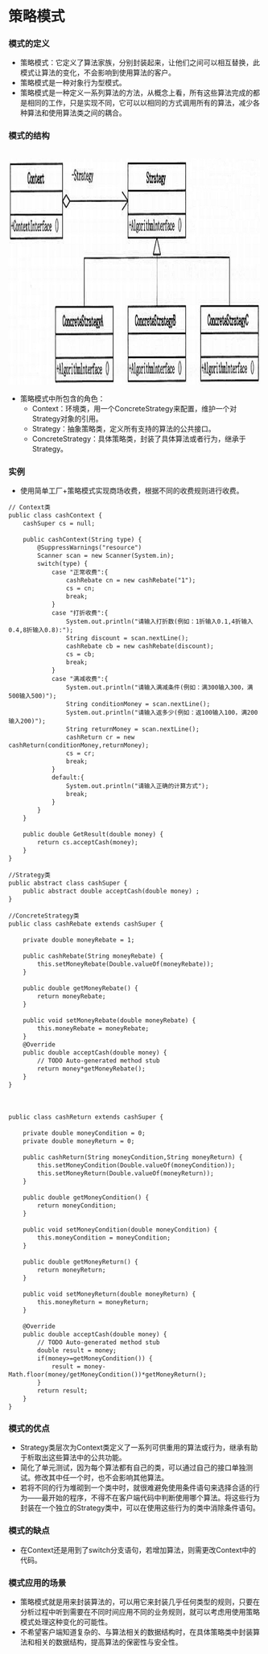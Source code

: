 # 策略模式 

### 模式的定义
- 策略模式：它定义了算法家族，分别封装起来，让他们之间可以相互替换，此模式让算法的变化，不会影响到使用算法的客户。
- 策略模式是一种对象行为型模式。
- 策略模式是一种定义一系列算法的方法，从概念上看，所有这些算法完成的都是相同的工作，只是实现不同，它可以以相同的方式调用所有的算法，减少各种算法和使用算法类之间的耦合。

### 模式的结构
<br >
<img src="https://github.com/ella-z/studyNotes/blob/master/%E8%BD%AF%E4%BB%B6%E8%AE%BE%E8%AE%A1%E6%A8%A1%E5%BC%8F/images/%E6%A8%A1%E5%BC%8F/%E7%AD%96%E7%95%A5%E6%A8%A1%E5%BC%8F.png" title="策略模式" width="500px" height="450px">

- 策略模式中所包含的角色：
   - Context：环境类，用一个ConcreteStrategy来配置，维护一个对Strategy对象的引用。
   - Strategy：抽象策略类，定义所有支持的算法的公共接口。
   - ConcreteStrategy：具体策略类，封装了具体算法或者行为，继承于Strategy。
   
### 实例
- 使用简单工厂+策略模式实现商场收费，根据不同的收费规则进行收费。
```
// Context类
public class cashContext {
	cashSuper cs = null;
	
	public cashContext(String type) {
		@SuppressWarnings("resource")
		Scanner scan = new Scanner(System.in);
		switch(type) {
			case "正常收费":{
				cashRebate cn = new cashRebate("1");
				cs = cn;
				break;
			}
			case "打折收费":{
				System.out.println("请输入打折数(例如：1折输入0.1,4折输入0.4,8折输入0.8):");
				String discount = scan.nextLine();
				cashRebate cb = new cashRebate(discount);
				cs = cb;
				break;
			}
			case "满减收费":{
				System.out.println("请输入满减条件(例如：满300输入300，满500输入500)");
				String conditionMoney = scan.nextLine();
				System.out.println("请输入返多少(例如：返100输入100，满200输入200)");
				String returnMoney = scan.nextLine();
				cashReturn cr = new cashReturn(conditionMoney,returnMoney);
				cs = cr;
				break;
			}
			default:{
				System.out.println("请输入正确的计算方式");
				break;
			}
		}
	}
	
	public double GetResult(double money) {
		return cs.acceptCash(money);
	}
}

//Strategy类
public abstract class cashSuper {
	public abstract double acceptCash(double money) ;
}

//ConcreteStrategy类
public class cashRebate extends cashSuper {
	
	private double moneyRebate = 1;
	
	public cashRebate(String moneyRebate) {
		this.setMoneyRebate(Double.valueOf(moneyRebate));
	}

	public double getMoneyRebate() {
		return moneyRebate;
	}

	public void setMoneyRebate(double moneyRebate) {
		this.moneyRebate = moneyRebate;
	}
	@Override
	public double acceptCash(double money) {
		// TODO Auto-generated method stub
		return money*getMoneyRebate();
	}
}



public class cashReturn extends cashSuper {
	
	private double moneyCondition = 0;
	private double moneyReturn = 0;
	
	public cashReturn(String moneyCondition,String moneyReturn) {
		this.setMoneyCondition(Double.valueOf(moneyCondition));
		this.setMoneyReturn(Double.valueOf(moneyReturn));
	}

	public double getMoneyCondition() {
		return moneyCondition;
	}

	public void setMoneyCondition(double moneyCondition) {
		this.moneyCondition = moneyCondition;
	}

	public double getMoneyReturn() {
		return moneyReturn;
	}

	public void setMoneyReturn(double moneyReturn) {
		this.moneyReturn = moneyReturn;
	}
	
	@Override
	public double acceptCash(double money) {
		// TODO Auto-generated method stub
		double result = money;
		if(money>=getMoneyCondition()) {
			result = money-Math.floor(money/getMoneyCondition())*getMoneyReturn();
		}
		return result;
	}
}
```
   
### 模式的优点
- Strategy类层次为Context类定义了一系列可供重用的算法或行为，继承有助于析取出这些算法中的公共功能。
- 简化了单元测试，因为每个算法都有自己的类，可以通过自己的接口单独测试。修改其中任一个时，也不会影响其他算法。
- 若将不同的行为堆砌到一个类中时，就很难避免使用条件语句来选择合适的行为——最开始的程序，不得不在客户端代码中判断使用哪个算法。将这些行为封装在一个独立的Strategy类中，可以在使用这些行为的类中消除条件语句。

### 模式的缺点
- 在Context还是用到了switch分支语句，若增加算法，则需更改Context中的代码。

### 模式应用的场景
- 策略模式就是用来封装算法的，可以用它来封装几乎任何类型的规则，只要在分析过程中听到需要在不同时间应用不同的业务规则，就可以考虑用使用策略模式处理这种变化的可能性。
- 不希望客户端知道复杂的、与算法相关的数据结构时，在具体策略类中封装算法和相关的数据结构，提高算法的保密性与安全性。


   
   
   
   
   
   
   
   
   
   
   
   
   
   

